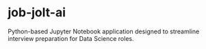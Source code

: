 # job-jolt-ai
Python-based Jupyter Notebook application designed to streamline interview preparation for Data Science roles.
